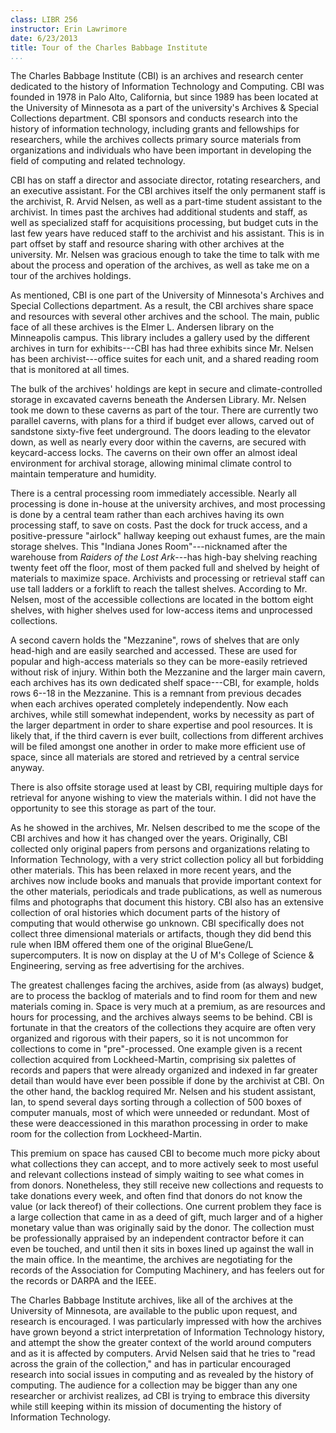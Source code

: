 ```yaml
---
class: LIBR 256  
instructor: Erin Lawrimore  
date: 6/23/2013
title: Tour of the Charles Babbage Institute
...
```


The Charles Babbage Institute (CBI) is an archives and research center dedicated to the history of Information Technology and Computing.
CBI was founded in 1978 in Palo Alto, California, but since 1989 has been located at the University of Minnesota as a part of the university's Archives & Special Collections department.
CBI sponsors and conducts research into the history of information technology, including grants and fellowships for researchers, while the archives collects primary source materials from organizations and individuals who have been important in developing the field of computing and related technology.

CBI has on staff a director and associate director, rotating researchers, and an executive assistant.
For the CBI archives itself the only permanent staff is the archivist, R. Arvid Nelsen, as well as a part-time student assistant to the archivist.
In times past the archives had additional students and staff, as well as specialized staff for acquisitions processing, but budget cuts in the last few years have reduced staff to the archivist and his assistant.
This is in part offset by staff and resource sharing with other archives at the university.
Mr. Nelsen was gracious enough to take the time to talk with me about the process and operation of the archives, as well as take me on a tour of the archives holdings.

As mentioned, CBI is one part of the University of Minnesota's Archives and Special Collections department.
As a result, the CBI archives share space and resources with several other archives and the school.
The main, public face of all these archives is the Elmer L. Andersen library on the Minneapolis campus.
This library includes a gallery used by the different archives in turn for exhibits---CBI has had three exhibits since Mr. Nelsen has been archivist---office suites for each unit, and a shared reading room that is monitored at all times.

The bulk of the archives' holdings are kept in secure and climate-controlled storage in excavated caverns beneath the Andersen Library.
Mr. Nelsen took me down to these caverns as part of the tour.
There are currently two parallel caverns, with plans for a third if budget ever allows, carved out of sandstone sixty-five feet underground.
The doors leading to the elevator down, as well as nearly every door within the caverns, are secured with keycard-access locks.
The caverns on their own offer an almost ideal environment for archival storage, allowing minimal climate control to maintain temperature and humidity.

There is a central processing room immediately accessible.
Nearly all processing is done in-house at the university archives, and most processing is done by a central team rather than each archives having its own processing staff, to save on costs.
Past the dock for truck access, and a positive-pressure "airlock" hallway keeping out exhaust fumes, are the main storage shelves.
This "Indiana Jones Room"---nicknamed after the warehouse from _Raiders of the Lost Ark_---has high-bay shelving reaching twenty feet off the floor, most of them packed full and shelved by height of materials to maximize space.
Archivists and processing or retrieval staff can use tall ladders or a forklift to reach the tallest shelves.
According to Mr. Nelsen, most of the accessible collections are located in the bottom eight shelves, with higher shelves used for low-access items and unprocessed collections.

A second cavern holds the "Mezzanine", rows of shelves that are only head-high and are easily searched and accessed.
These are used for popular and high-access materials so they can be more-easily retrieved without risk of injury.
Within both the Mezzanine and the larger main cavern, each archives has its own dedicated shelf space---CBI, for example, holds rows 6--18 in the Mezzanine.
This is a remnant from previous decades when each archives operated completely independently.
Now each archives, while still somewhat independent, works by necessity as part of the larger department in order to share expertise and pool resources.
It is likely that, if the third cavern is ever built, collections from different archives will be filed amongst one another in order to make more efficient use of space, since all materials are stored and retrieved by a central service anyway.

There is also offsite storage used at least by CBI, requiring multiple days for retrieval for anyone wishing to view the materials within.
I did not have the opportunity to see this storage as part of the tour.

As he showed in the archives, Mr. Nelsen described to me the scope of the CBI archives and how it has changed over the years.
Originally, CBI collected only original papers from persons and organizations relating to Information Technology, with a very strict collection policy all but forbidding other materials.
This has been relaxed in more recent years, and the archives now include books and manuals that provide important context for the other materials, periodicals and trade publications, as well as numerous films and photographs that document this history.
CBI also has an extensive collection of oral histories which document parts of the history of computing that would otherwise go unknown.
CBI specifically does not collect three dimensional materials or artifacts, though they did bend this rule when IBM offered them one of the original BlueGene/L supercomputers.
It is now on display at the U of M's College of Science & Engineering, serving as free advertising for the archives.

The greatest challenges facing the archives, aside from (as always) budget, are to process the backlog of materials and to find room for them and new materials coming in.
Space is very much at a premium, as are resources and hours for processing, and the archives always seems to be behind.
CBI is fortunate in that the creators of the collections they acquire are often very organized and rigorous with their papers, so it is not uncommon for collections to come in "pre"-processed.
One example given is a recent collection acquired from Lockheed-Martin, comprising six palettes of records and papers that were already organized and indexed in far greater detail than would have ever been possible if done by the archivist at CBI.
On the other hand, the backlog required Mr. Nelsen and his student assistant, Ian, to spend several days sorting through a collection of 500 boxes of computer manuals, most of which were unneeded or redundant.
Most of these were deaccessioned in this marathon processing in order to make room for the collection from Lockheed-Martin.

This premium on space has caused CBI to become much more picky about what collections they can accept, and to more actively seek to most useful and relevant collections instead of simply waiting to see what comes in from donors.
Nonetheless, they still receive new collections and requests to take donations every week, and often find that donors do not know the value (or lack thereof) of their collections.
One current problem they face is a large collection that came in as a deed of gift, much larger and of a higher monetary value than was originally said by the donor.
The collection must be professionally appraised by an independent contractor before it can even be touched, and until then it sits in boxes lined up against the wall in the main office.
In the meantime, the archives are negotiating for the records of the Association for Computing Machinery, and has feelers out for the records or DARPA and the IEEE.

The Charles Babbage Institute archives, like all of the archives at the University of Minnesota, are available to the public upon request, and research is encouraged.
I was particularly impressed with how the archives have grown beyond a strict interpretation of Information Technology history, and attempt the show the greater context of the world around computers and as it is affected by computers.
Arvid Nelsen said that he tries to "read across the grain of the collection," and has in particular encouraged research into social issues in computing and as revealed by the history of computing.
The audience for a collection may be bigger than any one researcher or archivist realizes, ad CBI is trying to embrace this diversity while still keeping within its mission of documenting the history of Information Technology.

